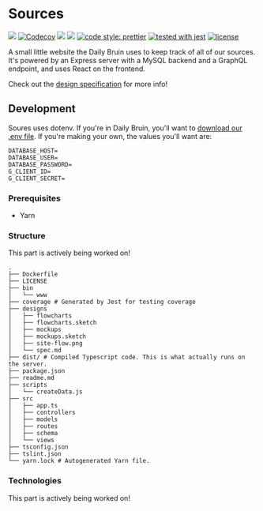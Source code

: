# Sources

![](https://img.shields.io/travis/daily-bruin/sources.svg?style=flat)
[![Codecov](https://img.shields.io/codecov/c/github/daily-bruin/sources.svg)](https://codecov.io/github/daily-bruin/sources)
![](https://david-dm.org/daily-bruin/sources/status.svg?style=flat)
![](https://david-dm.org/daily-bruin/sources/dev-status.svg?style=flat)
[![code style: prettier](https://img.shields.io/badge/code_style-prettier-ff69b4.svg?style=flat)](https://github.com/prettier/prettier)
[![tested with jest](https://img.shields.io/badge/tested_with-jest-99424f.svg?style=flat)](https://github.com/facebook/jest)
[![license](https://img.shields.io/github/license/daily-bruin/sources.svg)]()

A small little website the Daily Bruin uses to keep track of all of our sources.
It's powered by an Express server with a MySQL backend and a GraphQL endpoint,
and uses React on the frontend.

Check out the [design specification](designs/spec.md) for more info!

## Development

Soures uses dotenv. If you're in Daily Bruin, you'll want to
[download our .env file](https://drive.google.com/a/media.ucla.edu/file/d/1la9NABZ5NalqPjhJQsofZM3Y9p8iMGC5/view?usp=sharing).
If you're making your own, the values you'll want are:

```
DATABASE_HOST=
DATABASE_USER=
DATABASE_PASSWORD=
G_CLIENT_ID=
G_CLIENT_SECRET=
```

### Prerequisites

* Yarn

### Structure

This part is actively being worked on!

```
.
├── Dockerfile
├── LICENSE
├── bin
│   └── www
├── coverage # Generated by Jest for testing coverage
├── designs
│   ├── flowcharts
│   ├── flowcharts.sketch
│   ├── mockups
│   ├── mockups.sketch
│   ├── site-flow.png
│   └── spec.md
├── dist/ # Compiled Typescript code. This is what actually runs on the server.
├── package.json
├── readme.md
├── scripts
│   └── createData.js
├── src
│   ├── app.ts
│   ├── controllers
│   ├── models
│   ├── routes
│   ├── schema
│   └── views
├── tsconfig.json
├── tslint.json
└── yarn.lock # Autogenerated Yarn file.
```

### Technologies

This part is actively being worked on!
